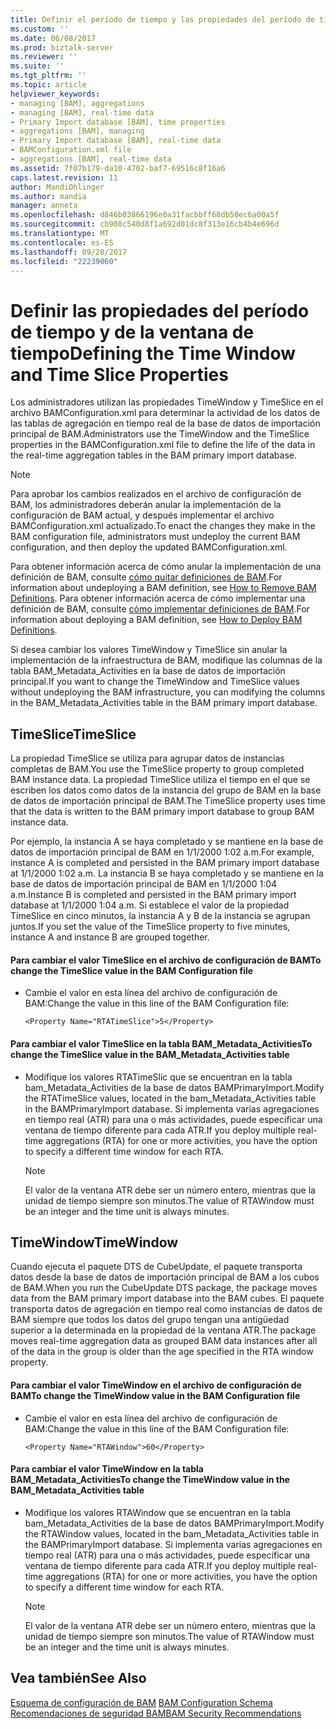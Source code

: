 ```yaml
---
title: Definir el período de tiempo y las propiedades del período de tiempo | Documentos de Microsoft
ms.custom: ''
ms.date: 06/08/2017
ms.prod: biztalk-server
ms.reviewer: ''
ms.suite: ''
ms.tgt_pltfrm: ''
ms.topic: article
helpviewer_keywords:
- managing [BAM], aggregations
- managing [BAM], real-time data
- Primary Import database [BAM], time properties
- aggregations [BAM], managing
- Primary Import database [BAM], real-time data
- BAMConfiguration.xml file
- aggregations [BAM], real-time data
ms.assetid: 7f07b179-da10-4702-baf7-69516c8f16a6
caps.latest.revision: 11
author: MandiOhlinger
ms.author: mandia
manager: anneta
ms.openlocfilehash: d846b03866196e0a31facbbff68db50ec6a00a5f
ms.sourcegitcommit: cb908c540d8f1a692d01dc8f313e16cb4b4e696d
ms.translationtype: MT
ms.contentlocale: es-ES
ms.lasthandoff: 09/20/2017
ms.locfileid: "22239060"
---
```

# <a name="defining-the-time-window-and-time-slice-properties"></a><span data-ttu-id="ea932-102">Definir las propiedades del período de tiempo y de la ventana de tiempo</span><span class="sxs-lookup"><span data-stu-id="ea932-102">Defining the Time Window and Time Slice Properties</span></span>
<span data-ttu-id="ea932-103">Los administradores utilizan las propiedades TimeWindow y TimeSlice en el archivo BAMConfiguration.xml para determinar la actividad de los datos de las tablas de agregación en tiempo real de la base de datos de importación principal de BAM.</span><span class="sxs-lookup"><span data-stu-id="ea932-103">Administrators use the TimeWindow and the TimeSlice properties in the BAMConfiguration.xml file to define the life of the data in the real-time aggregation tables in the BAM primary import database.</span></span>  
  
> [!NOTE]
>  <span data-ttu-id="ea932-104">Para aprobar los cambios realizados en el archivo de configuración de BAM, los administradores deberán anular la implementación de la configuración de BAM actual, y después implementar el archivo BAMConfiguration.xml actualizado.</span><span class="sxs-lookup"><span data-stu-id="ea932-104">To enact the changes they make in the BAM configuration file, administrators must undeploy the current BAM configuration, and then deploy the updated BAMConfiguration.xml.</span></span>  
  
 <span data-ttu-id="ea932-105">Para obtener información acerca de cómo anular la implementación de una definición de BAM, consulte [cómo quitar definiciones de BAM](../core/how-to-remove-bam-definitions.md).</span><span class="sxs-lookup"><span data-stu-id="ea932-105">For information about undeploying a BAM definition, see [How to Remove BAM Definitions](../core/how-to-remove-bam-definitions.md).</span></span> <span data-ttu-id="ea932-106">Para obtener información acerca de cómo implementar una definición de BAM, consulte [cómo implementar definiciones de BAM](../core/how-to-deploy-bam-definitions.md).</span><span class="sxs-lookup"><span data-stu-id="ea932-106">For information about deploying a BAM definition, see [How to Deploy BAM Definitions](../core/how-to-deploy-bam-definitions.md).</span></span>  
  
 <span data-ttu-id="ea932-107">Si desea cambiar los valores TimeWindow y TimeSlice sin anular la implementación de la infraestructura de BAM, modifique las columnas de la tabla BAM_Metadata_Activities en la base de datos de importación principal.</span><span class="sxs-lookup"><span data-stu-id="ea932-107">If you want to change the TimeWindow and TimeSlice values without undeploying the BAM infrastructure, you can modifying the columns in the BAM_Metadata_Activities table in the BAM primary import database.</span></span>  
  
## <a name="timeslice"></a><span data-ttu-id="ea932-108">TimeSlice</span><span class="sxs-lookup"><span data-stu-id="ea932-108">TimeSlice</span></span>  
 <span data-ttu-id="ea932-109">La propiedad TimeSlice se utiliza para agrupar datos de instancias completas de BAM.</span><span class="sxs-lookup"><span data-stu-id="ea932-109">You use the TimeSlice property to group completed BAM instance data.</span></span> <span data-ttu-id="ea932-110">La propiedad TimeSlice utiliza el tiempo en el que se escriben los datos como datos de la instancia del grupo de BAM en la base de datos de importación principal de BAM.</span><span class="sxs-lookup"><span data-stu-id="ea932-110">The TimeSlice property uses time that the data is written to the BAM primary import database to group BAM instance data.</span></span>  
  
 <span data-ttu-id="ea932-111">Por ejemplo, la instancia A se haya completado y se mantiene en la base de datos de importación principal de BAM en 1/1/2000 1:02 a.m.</span><span class="sxs-lookup"><span data-stu-id="ea932-111">For example, instance A is completed and persisted in the BAM primary import database at 1/1/2000 1:02 a.m.</span></span> <span data-ttu-id="ea932-112">La instancia B se haya completado y se mantiene en la base de datos de importación principal de BAM en 1/1/2000 1:04 a.m.</span><span class="sxs-lookup"><span data-stu-id="ea932-112">Instance B is completed and persisted in the BAM primary import database at 1/1/2000 1:04 a.m.</span></span> <span data-ttu-id="ea932-113">Si establece el valor de la propiedad TimeSlice en cinco minutos, la instancia A y B de la instancia se agrupan juntos.</span><span class="sxs-lookup"><span data-stu-id="ea932-113">If you set the value of the TimeSlice property to five minutes, instance A and instance B are grouped together.</span></span>  
  
#### <a name="to-change-the-timeslice-value-in-the-bam-configuration-file"></a><span data-ttu-id="ea932-114">Para cambiar el valor TimeSlice en el archivo de configuración de BAM</span><span class="sxs-lookup"><span data-stu-id="ea932-114">To change the TimeSlice value in the BAM Configuration file</span></span>  
  
-   <span data-ttu-id="ea932-115">Cambie el valor en esta línea del archivo de configuración de BAM:</span><span class="sxs-lookup"><span data-stu-id="ea932-115">Change the value in this line of the BAM Configuration file:</span></span>  
  
    ```  
    <Property Name="RTATimeSlice">5</Property>  
    ```  
  
#### <a name="to-change-the-timeslice-value-in-the-bammetadataactivities-table"></a><span data-ttu-id="ea932-116">Para cambiar el valor TimeSlice en la tabla BAM_Metadata_Activities</span><span class="sxs-lookup"><span data-stu-id="ea932-116">To change the TimeSlice value in the BAM_Metadata_Activities table</span></span>  
  
-   <span data-ttu-id="ea932-117">Modifique los valores RTATimeSlic que se encuentran en la tabla bam_Metadata_Activities de la base de datos BAMPrimaryImport.</span><span class="sxs-lookup"><span data-stu-id="ea932-117">Modify the RTATimeSlice values, located in the bam_Metadata_Activities table in the BAMPrimaryImport database.</span></span> <span data-ttu-id="ea932-118">Si implementa varias agregaciones en tiempo real (ATR) para una o más actividades, puede especificar una ventana de tiempo diferente para cada ATR.</span><span class="sxs-lookup"><span data-stu-id="ea932-118">If you deploy multiple real-time aggregations (RTA) for one or more activities, you have the option to specify a different time window for each RTA.</span></span>  
  
    > [!NOTE]
    >  <span data-ttu-id="ea932-119">El valor de la ventana ATR debe ser un número entero, mientras que la unidad de tiempo siempre son minutos.</span><span class="sxs-lookup"><span data-stu-id="ea932-119">The value of RTAWindow must be an integer and the time unit is always minutes.</span></span>  
  
## <a name="timewindow"></a><span data-ttu-id="ea932-120">TimeWindow</span><span class="sxs-lookup"><span data-stu-id="ea932-120">TimeWindow</span></span>  
 <span data-ttu-id="ea932-121">Cuando ejecuta el paquete DTS de CubeUpdate, el paquete transporta datos desde la base de datos de importación principal de BAM a los cubos de BAM.</span><span class="sxs-lookup"><span data-stu-id="ea932-121">When you run the CubeUpdate DTS package, the package moves data from the BAM primary import database into the BAM cubes.</span></span> <span data-ttu-id="ea932-122">El paquete transporta datos de agregación en tiempo real como instancias de datos de BAM siempre que todos los datos del grupo tengan una antigüedad superior a la determinada en la propiedad de la ventana ATR.</span><span class="sxs-lookup"><span data-stu-id="ea932-122">The package moves real-time aggregation data as grouped BAM data instances after all of the data in the group is older than the age specified in the RTA window property.</span></span>  
  
#### <a name="to-change-the-timewindow-value-in-the-bam-configuration-file"></a><span data-ttu-id="ea932-123">Para cambiar el valor TimeWindow en el archivo de configuración de BAM</span><span class="sxs-lookup"><span data-stu-id="ea932-123">To change the TimeWindow value in the BAM Configuration file</span></span>  
  
-   <span data-ttu-id="ea932-124">Cambie el valor en esta línea del archivo de configuración de BAM:</span><span class="sxs-lookup"><span data-stu-id="ea932-124">Change the value in this line of the BAM Configuration file:</span></span>  
  
    ```  
    <Property Name="RTAWindow">60</Property>  
    ```  
  
#### <a name="to-change-the-timewindow-value-in-the-bammetadataactivities-table"></a><span data-ttu-id="ea932-125">Para cambiar el valor TimeWindow en la tabla BAM_Metadata_Activities</span><span class="sxs-lookup"><span data-stu-id="ea932-125">To change the TimeWindow value in the BAM_Metadata_Activities table</span></span>  
  
-   <span data-ttu-id="ea932-126">Modifique los valores RTAWindow que se encuentran en la tabla bam_Metadata_Activities de la base de datos BAMPrimaryImport.</span><span class="sxs-lookup"><span data-stu-id="ea932-126">Modify the RTAWindow values, located in the bam_Metadata_Activities table in the BAMPrimaryImport database.</span></span> <span data-ttu-id="ea932-127">Si implementa varias agregaciones en tiempo real (ATR) para una o más actividades, puede especificar una ventana de tiempo diferente para cada ATR.</span><span class="sxs-lookup"><span data-stu-id="ea932-127">If you deploy multiple real-time aggregations (RTA) for one or more activities, you have the option to specify a different time window for each RTA.</span></span>  
  
    > [!NOTE]
    >  <span data-ttu-id="ea932-128">El valor de la ventana ATR debe ser un número entero, mientras que la unidad de tiempo siempre son minutos.</span><span class="sxs-lookup"><span data-stu-id="ea932-128">The value of RTAWindow must be an integer and the time unit is always minutes.</span></span>  
  
## <a name="see-also"></a><span data-ttu-id="ea932-129">Vea también</span><span class="sxs-lookup"><span data-stu-id="ea932-129">See Also</span></span>  
 <span data-ttu-id="ea932-130">[Esquema de configuración de BAM](../core/bam-configuration-schema.md) </span><span class="sxs-lookup"><span data-stu-id="ea932-130">[BAM Configuration Schema](../core/bam-configuration-schema.md) </span></span>  
 [<span data-ttu-id="ea932-131">Recomendaciones de seguridad BAM</span><span class="sxs-lookup"><span data-stu-id="ea932-131">BAM Security Recommendations</span></span>](../core/bam-security-recommendations.md)